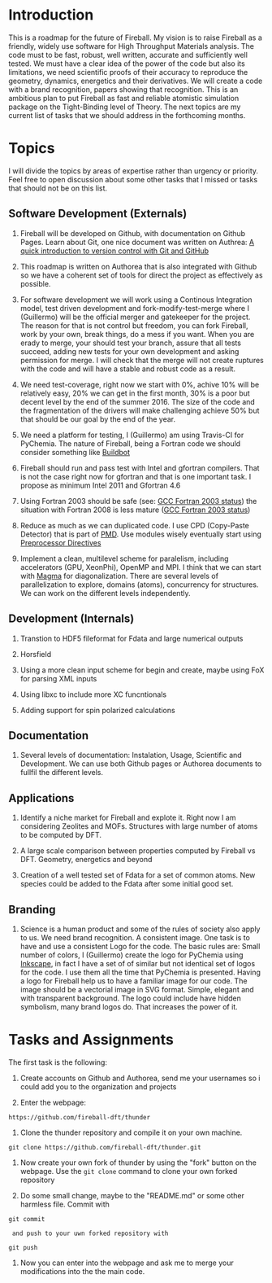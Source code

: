 # Introduction

This is a roadmap for the future of Fireball.
My vision is to raise Fireball as a friendly, widely use software for High Throughput Materials analysis.
The code must to be fast, robust, well written, accurate and sufficiently well tested.
We must have a clear idea of the power of the code but also its limitations, we need scientific proofs
of their accuracy to reproduce the geometry, dynamics, energetics and their derivatives.
We will create a code with a brand recognition, papers showing that recognition. 
This is an ambitious plan to put Fireball as fast and reliable atomistic simulation package on the Tight-Binding 
level of Theory. The next topics are my current list of tasks that we should address in the forthcoming months.

# Topics

I will divide the topics by areas of expertise rather than urgency or priority. Feel free to open discussion about
some other tasks that I missed or tasks that should not be on this list.

## Software Development (Externals)

  1. Fireball will be developed on Github, with documentation on Github Pages. Learn about Git, one nice document was written on Authrea: [A quick introduction to version control with Git and GitHub](https://www.authorea.com/users/5990/articles/17489)

  1. This roadmap is written on Authorea that is also integrated with Github so we have a coherent set of tools for direct the project as effectively as possible.

  1. For software development we will work using a Continous Integration model, test driven development and fork-modify-test-merge where I (Guillermo) will be the official merger and gatekeeper for the project. The reason for that is not control but freedom, you can fork Fireball, work by your own, break things, do a mess if you want. When you are erady to merge, your should test your branch, assure that all tests succeed, adding new tests for your own development and asking permission for merge. I will check that the merge will not create ruptures with the code and will have a stable and robust code as a result.

  1. We need test-coverage, right now we start with 0%, achive 10% will be relatively easy, 20% we can get in the first month, 30% is a poor but decent level by the end of the summer 2016. The size of the code and the fragmentation of the drivers will make challenging achieve 50% but that should be our goal by the end of the year.

  1. We need a platform for testing, I (Guillermo) am using Travis-CI for PyChemia. The nature of Fireball, being a Fortran code we should consider something like [Buildbot](http://buildbot.org)

  1. Fireball should run and pass test with Intel and gfortran compilers. That is not the case right now for gfortran and that is one important task. I propose as minimum Intel 2011 and Gfortran 4.6
  
  1. Using Fortran 2003 should be safe (see: [GCC Fortran 2003 status](http://gcc.gnu.org/wiki/Fortran2003Status)) the situation with Fortran 2008 is less mature ([GCC Fortran 2003 status](https://gcc.gnu.org/wiki/Fortran2008Status))

  1. Reduce as much as we can duplicated code. I use CPD (Copy-Paste Detector) that is part of [PMD](http://pmd.github.io). Use modules wisely eventually start using [Preprocessor Directives](https://en.wikipedia.org/wiki/Directive_(programming))

  1. Implement a clean, multilevel scheme for paralelism, including accelerators (GPU, XeonPhi), OpenMP and MPI. I think that we can start with [Magma](http://icl.cs.utk.edu/magma/) for diagonalization. There are several levels of parallelization to explore, domains (atoms), concurrency for structures. We can work on the different levels independently.

## Development (Internals)

  1. Transtion to HDF5 fileformat for Fdata and large numerical outputs

  1. Horsfield 

  1. Using a more clean input scheme for begin and create, maybe using FoX for parsing XML inputs
  
  1. Using libxc to include more XC funcntionals
 
  1. Adding support for spin polarized calculations 
  

## Documentation

  1. Several levels of documentation: Instalation, Usage, Scientific and Development. We can use both Github pages or Authorea documents to fullfil the different levels.

## Applications

   1. Identify a niche market for Fireball and explote it. Right now I am considering Zeolites and MOFs. Structures with large number of atoms to be computed by DFT.
   
   1. A large scale comparison between properties computed by Fireball vs DFT. Geometry, energetics and beyond 
   
   1. Creation of a well tested set of Fdata for a set of common atoms. New species could be added to the Fdata after some initial good set.

## Branding

   1. Science is a human product and some of the rules of society also apply to us. We need brand recognition. A consistent image. One task is to have and use a consistent Logo for the code. The basic rules are: Small number of colors, I (Guillermo) create the logo for PyChemia using [Inkscape](https://inkscape.org/en/), in fact I have a set of of similar but not identical set of logos for the code. I use them all the time that PyChemia is presented. Having a logo for Fireball help us to have a familiar image for our code. The image should be a vectorial image in SVG format. Simple, elegant and with transparent background. The logo could include have hidden symbolism, many brand logos do. That increases the power of it.  

# Tasks and Assignments

The first task is the following:

   1. Create accounts on Github and Authorea, send me your usernames so i could add you to the organization and projects
   
   1. Enter the webpage:
   
`https://github.com/fireball-dft/thunder`
   
   1. Clone the thunder repository and compile it on your own machine.
   
`git clone https://github.com/fireball-dft/thunder.git`

   1. Now create your own fork of thunder by using the "fork" button on the webpage. Use the `git clone` command to clone your own forked repository

   1. Do some small change, maybe to the "README.md" or some other harmless file. Commit with

`git commit`

     and push to your uwn forked repository with
  
`git push`

   1. Now you can enter into the webpage and ask me to merge your modifications into the the main code.
   
   